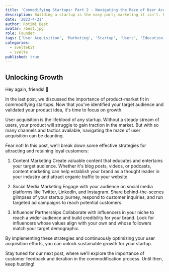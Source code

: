 ```yaml
---
title: 'Commodifying Startups: Part 2 - Navigating the Maze of User Acquisition'
description: Building a startup is the easy part; marketing it isn't. Learn effective user acquisition strategies to attract and retain loyal customers for sustainable growth.
date: '2023-4-21'
author: Rotimi Best
avatar: /best.jpg
role: Founder
tags: ['User Acquisition', 'Marketing', 'Startup', 'Users', 'Education', 'Growth']
categories:
  - sveltekit
  - svelte
published: true
---
```


## Unlocking Growth

Hey again, friends! 👋

In the last post, we discussed the importance of product-market fit in commodifying startups. Now that you've identified your target audience and validated your product idea, it's time to focus on growth.

User acquisition is the lifeblood of any startup. Without a steady stream of users, your product will struggle to gain traction in the market. But with so many channels and tactics available, navigating the maze of user acquisition can be daunting.

Fear not! In this post, we'll break down some effective strategies for attracting and retaining loyal customers:

1. Content Marketing
   Create valuable content that educates and entertains your target audience. Whether it's blog posts, videos, or podcasts, content marketing can help establish your brand as a thought leader in your industry and attract organic traffic to your website.

2. Social Media Marketing
   Engage with your audience on social media platforms like Twitter, LinkedIn, and Instagram. Share behind-the-scenes glimpses of your startup journey, respond to customer inquiries, and run targeted ad campaigns to reach potential customers.

3. Influencer Partnerships
   Collaborate with influencers in your niche to reach a wider audience and build credibility for your brand. Look for influencers whose values align with your own and whose followers match your target demographic.

By implementing these strategies and continuously optimizing your user acquisition efforts, you can unlock sustainable growth for your startup.

Stay tuned for our next post, where we'll explore the importance of customer feedback and iteration in the commodification process. Until then, keep hustling!
